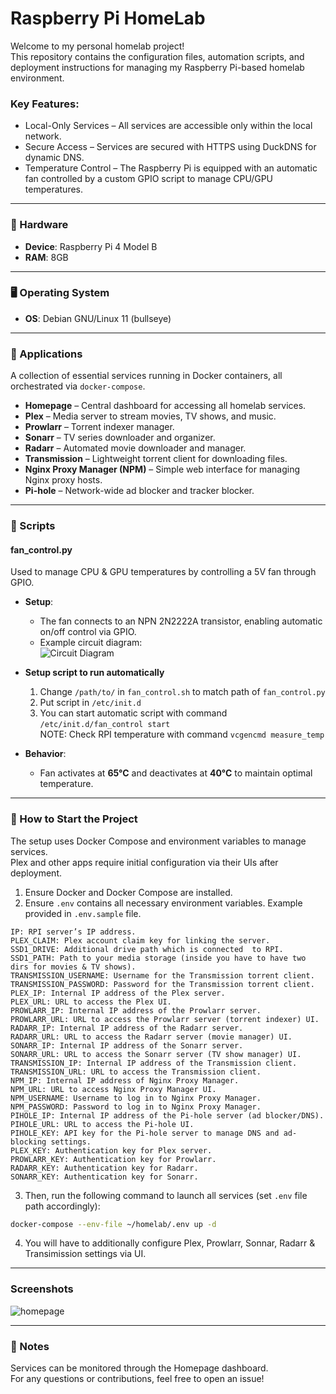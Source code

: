 # Raspberry Pi HomeLab

Welcome to my personal homelab project!<br/>
This repository contains the configuration files, automation scripts, and deployment instructions for managing my Raspberry Pi-based homelab environment.

### Key Features:
* Local-Only Services – All services are accessible only within the local network.
* Secure Access – Services are secured with HTTPS using DuckDNS for dynamic DNS.
* Temperature Control – The Raspberry Pi is equipped with an automatic fan controlled by a custom GPIO script to manage CPU/GPU temperatures.

---

### 📡 Hardware
- **Device**: Raspberry Pi 4 Model B  
- **RAM**: 8GB

---

### 🖥️ Operating System
- **OS**: Debian GNU/Linux 11 (bullseye)  

---

### 🧰 Applications
A collection of essential services running in Docker containers, all orchestrated via `docker-compose`.

- **Homepage** – Central dashboard for accessing all homelab services.
- **Plex** – Media server to stream movies, TV shows, and music.
- **Prowlarr** – Torrent indexer manager.
- **Sonarr** – TV series downloader and organizer.
- **Radarr** – Automated movie downloader and manager.
- **Transmission** – Lightweight torrent client for downloading files.
- **Nginx Proxy Manager (NPM)** – Simple web interface for managing Nginx proxy hosts.
- **Pi-hole** – Network-wide ad blocker and tracker blocker.
---

### 🔧 Scripts
#### **fan_control.py**  
Used to manage CPU & GPU temperatures by controlling a 5V fan through GPIO.  

- **Setup**:
  - The fan connects to an NPN 2N2222A transistor, enabling automatic on/off control via GPIO.
  - Example circuit diagram:  
    ![Circuit Diagram](https://github.com/user-attachments/assets/dfefdb75-9d30-48e5-855b-3c200305644f)
- **Setup script to run automatically**
  1. Change `/path/to/` in `fan_control.sh` to match path of `fan_control.py`
  2. Put script in `/etc/init.d`
  3. You can start automatic script with command `/etc/init.d/fan_control start`<br/>
  NOTE: Check RPI temperature with command `vcgencmd measure_temp`
  
- **Behavior**:
  - Fan activates at **65°C** and deactivates at **40°C** to maintain optimal temperature.
  
---

### 🚀 How to Start the Project

The setup uses Docker Compose and environment variables to manage services.<br/>
Plex and other apps require initial configuration via their UIs after deployment.

1. Ensure Docker and Docker Compose are installed.
2. Ensure `.env` contains all necessary environment variables. Example provided in `.env.sample` file.
```
IP: RPI server’s IP address.
PLEX_CLAIM: Plex account claim key for linking the server.
SSD1_DRIVE: Additional drive path which is connected  to RPI.
SSD1_PATH: Path to your media storage (inside you have to have two dirs for movies & TV shows).
TRANSMISSION_USERNAME: Username for the Transmission torrent client.
TRANSMISSION_PASSWORD: Password for the Transmission torrent client.
PLEX_IP: Internal IP address of the Plex server.
PLEX_URL: URL to access the Plex UI.
PROWLARR_IP: Internal IP address of the Prowlarr server.
PROWLARR_URL: URL to access the Prowlarr server (torrent indexer) UI.
RADARR_IP: Internal IP address of the Radarr server.
RADARR_URL: URL to access the Radarr server (movie manager) UI.
SONARR_IP: Internal IP address of the Sonarr server.
SONARR_URL: URL to access the Sonarr server (TV show manager) UI.
TRANSMISSION_IP: Internal IP address of the Transmission client.
TRANSMISSION_URL: URL to access the Transmission client.
NPM_IP: Internal IP address of Nginx Proxy Manager.
NPM_URL: URL to access Nginx Proxy Manager UI.
NPM_USERNAME: Username to log in to Nginx Proxy Manager.
NPM_PASSWORD: Password to log in to Nginx Proxy Manager.
PIHOLE_IP: Internal IP address of the Pi-hole server (ad blocker/DNS).
PIHOLE_URL: URL to access the Pi-hole UI.
PIHOLE_KEY: API key for the Pi-hole server to manage DNS and ad-blocking settings.
PLEX_KEY: Authentication key for Plex server.
PROWLARR_KEY: Authentication key for Prowlarr.
RADARR_KEY: Authentication key for Radarr.
SONARR_KEY: Authentication key for Sonarr.
```
3. Then, run the following command to launch all services (set `.env` file path accordingly):

```bash
docker-compose --env-file ~/homelab/.env up -d
```

4. You will have to additionally configure Plex, Prowlarr, Sonnar, Radarr & Transimission settings via UI.

---

### Screenshots

![homepage](https://github.com/user-attachments/assets/6a5b1b59-a72f-49dc-9be2-526b64f997e8)

---

### 📄 Notes

Services can be monitored through the Homepage dashboard.<br/>
For any questions or contributions, feel free to open an issue!
